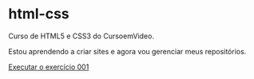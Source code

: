 # html-css
 Curso de HTML5 e CSS3 do CursoemVideo.

 Estou aprendendo a criar sites e agora vou gerenciar meus repositórios.

<a href='https://1braga.github.io/html-css/exerc%C3%ADcios/ex001/index.html'>Executar o exercício 001<a>